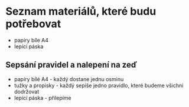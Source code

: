 # Seznam materiálů, které budu potřebovat
- papíry bíle A4
- lepící páska

## Sepsání pravidel a nalepení na zeď

- papíry bílé A4 - každý dostane jednu osminu
- tužky a propisky - každý sepíše jedno pravidlo, které budeme všichni dodržovat
- lepící páska - přilepíme 